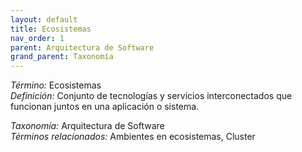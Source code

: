```yaml
---
layout: default
title: Ecosistemas
nav_order: 1
parent: Arquitectura de Software
grand_parent: Taxonomía
---
```


*Término:* Ecosistemas  
*Definición:* Conjunto de tecnologías y servicios interconectados que funcionan juntos en una aplicación o sistema.

*Taxonomía:* Arquitectura de Software  
*Términos relacionados:* Ambientes en ecosistemas, Cluster
